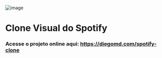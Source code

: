 ![image](https://github.com/diegomdsv/spotify-clone/assets/74707450/f845bb6f-e360-4a1e-8d21-494cce040119)

# Clone Visual do Spotify
### Acesse o projeto online aqui: https://diegomd.com/spotify-clone
